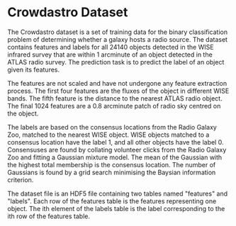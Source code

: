 # Crowdastro Dataset

The Crowdastro dataset is a set of training data for the binary classification problem of determining whether a galaxy hosts a radio source. The dataset contains features and labels for all 24140 objects detected in the WISE infrared survey that are within 1 arcminute of an object detected in the ATLAS radio survey. The prediction task is to predict the label of an object given its features.

The features are not scaled and have not undergone any feature extraction process. The first four features are the fluxes of the object in different WISE bands. The fifth feature is the distance to the nearest ATLAS radio object. The final 1024 features are a 0.8 arcminute patch of radio sky centred on the object.

The labels are based on the consensus locations from the Radio Galaxy Zoo, matched to the nearest WISE object. WISE objects matched to a consensus location have the label 1, and all other objects have the label 0. Consensuses are found by collating volunteer clicks from the Radio Galaxy Zoo and fitting a Gaussian mixture model. The mean of the Gaussian with the highest total membership is the consensus location. The number of Gaussians is found by a grid search minimising the Baysian information criterion.

The dataset file is an HDF5 file containing two tables named "features" and "labels". Each row of the features table is the features representing one object. The ith element of the labels table is the label corresponding to the ith row of the features table.
